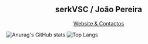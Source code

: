 <h2 align="center"> serkVSC / João Pereira </h2> 
<div align="center"> <a href="https://www.serk.pt/"> Website & Contactos </a> </div>

![Anurag's GitHub stats](https://github-readme-stats.vercel.app/api?username=serkVSC&theme=github_dark&show_icons=true&hide_border=true)
![Top Langs](https://github-readme-stats.vercel.app/api/top-langs/?username=serkVSC&layout=compact&theme=github_dark&show_icons=true&hide_border=true)

<!--
**serkVSC/serkVSC** is a ✨ _special_ ✨ repository because its `README.md` (this file) appears on your GitHub profile.

Here are some ideas to get you started:

- 🔭 I’m currently working on ...
- 🌱 I’m currently learning ...
- 👯 I’m looking to collaborate on ...
- 🤔 I’m looking for help with ...
- 💬 Ask me about ...
- 📫 How to reach me: ...
- 😄 Pronouns: ...
- ⚡ Fun fact: ...
-->
